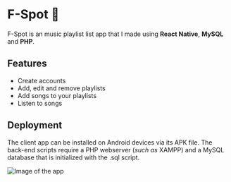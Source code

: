 # F-Spot 🎼

F-Spot is an music playlist list app that I made using **React Native**, **MySQL** and **PHP**.


## Features

- Create accounts
- Add, edit and remove playlists
- Add songs to your playlists
- Listen to songs

## Deployment
The client app can be installed on Android devices via its APK file. The back-end scripts require a PHP webserver (*such as* XAMPP) and a MySQL database that is initialized with the .sql script.

![Image of the app](https://lennonstolk.nl/img/projects/fspot1.jpg)
